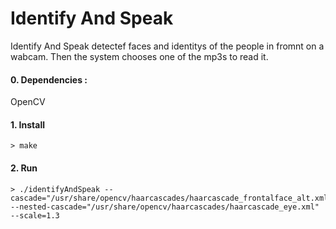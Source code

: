 Identify And Speak
========
Identify And Speak detectef faces and identitys of the people in fromnt on a wabcam.
Then the system chooses one of the mp3s to read it.

#### 0. Dependencies :

OpenCV

#### 1. Install

```
> make
```

#### 2. Run

```
> ./identifyAndSpeak --cascade="/usr/share/opencv/haarcascades/haarcascade_frontalface_alt.xml" --nested-cascade="/usr/share/opencv/haarcascades/haarcascade_eye.xml" --scale=1.3
```
